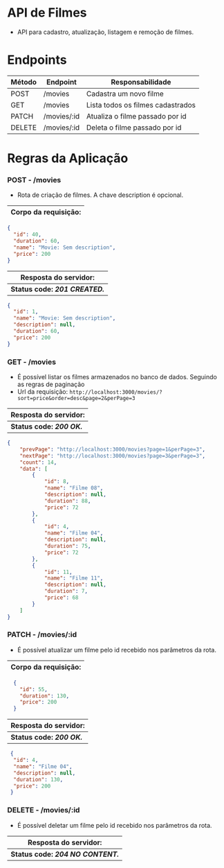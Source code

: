 # API de Filmes

- API para cadastro, atualização, listagem e remoção de filmes.

# Endpoints

| Método | 	Endpoint    |	Responsabilidade                  |
|  ---   |    ---       |     ---                           |
| POST	 |  /movies     |	Cadastra um novo filme            |
| GET	   |  /movies     |	Lista todos os filmes cadastrados |
| PATCH  |	/movies/:id |	Atualiza o filme passado por id   |
| DELETE |  /movies/:id |	Deleta o filme passado por id     |

# Regras da Aplicação

### POST - /movies

- Rota de criação de filmes. A chave description é opcional.

| **Corpo da requisição:** |
|-|

```json
{
  "id": 40,
  "duration": 60,
  "name": "Movie: Sem description",
  "price": 200
}
```
  
| **Resposta do servidor:**           |
| ----------------------------------- |
| **Status code:** **_201 CREATED._** |

``` json
{
  "id": 1,
  "name": "Movie: Sem description",
  "description": null,
  "duration": 60,
  "price": 200
}
```

### GET - /movies
- É possível listar os filmes armazenados no banco de dados. Seguindo as regras de paginação
- Url da requisição: `http://localhost:3000/movies/?sort=price&order=desc&page=2&perPage=3`

| Resposta do servidor: |
| - |
|**Status code:** **_200 OK._**|

``` json
{
    "prevPage": "http://localhost:3000/movies?page=1&perPage=3",
    "nextPage": "http://localhost:3000/movies?page=3&perPage=3",
    "count": 14,
    "data": [
        {
            "id": 8,
            "name": "Filme 08",
            "description": null,
            "duration": 88,
            "price": 72
        },
        {
            "id": 4,
            "name": "Filme 04",
            "description": null,
            "duration": 75,
            "price": 72
        },
        {
            "id": 11,
            "name": "Filme 11",
            "description": null,
            "duration": 7,
            "price": 68
        }
    ]
}
```

### PATCH - /movies/:id

- É possível atualizar um filme pelo id recebido nos parâmetros da rota.

| **Corpo da requisição:** |
|-|

``` json
  {
    "id": 55,
    "duration": 130,
    "price": 200
  }
```
 
| Resposta do servidor:          |
| ------------------------------ |
| **Status code:** **_200 OK._** |

``` json
 {
  "id": 4,
  "name": "Filme 04",
  "description": null,
  "duration": 130,
  "price": 200
 }
```
 
### DELETE - /movies/:id
-  É possível deletar um filme pelo id recebido nos parâmetros da rota.

| Resposta do servidor: |
|-|
|**Status code:** **_204 NO CONTENT._**|

